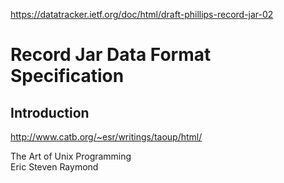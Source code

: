 https://datatracker.ietf.org/doc/html/draft-phillips-record-jar-02

# Record Jar Data Format Specification

## Introduction

http://www.catb.org/~esr/writings/taoup/html/

The Art of Unix Programming \
Eric Steven Raymond


